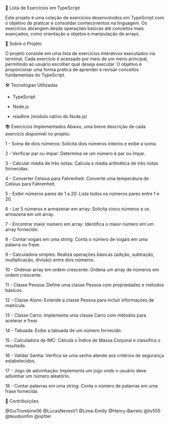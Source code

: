 📘 Lista de Exercícios em TypeScript

Este projeto é uma coleção de exercícios desenvolvidos em TypeScript com o objetivo de praticar e consolidar conhecimentos na linguagem. Os exercícios abrangem desde operações básicas até conceitos mais avançados, como orientação a objetos e manipulação de arrays.

📌 Sobre o Projeto

O projeto consiste em uma lista de exercícios interativos executados via terminal. Cada exercício é acessado por meio de um menu principal, permitindo ao usuário escolher qual deseja executar. O objetivo é proporcionar uma forma prática de aprender e revisar conceitos fundamentais do TypeScript.

🛠 Tecnologias Utilizadas
- TypeScript

- Node.js

- readline (módulo nativo do Node.js)

📚 Exercícios Implementados
Abaixo, uma breve descrição de cada exercício disponível no projeto:

1 - Soma de dois números: Solicita dois números inteiros e exibe a soma.

2 - Verificar par ou ímpar: Determina se um número é par ou ímpar.

3 - Calcular média de três notas: Calcula a média aritmética de três notas fornecidas.

4 - Converter Celsius para Fahrenheit: Converte uma temperatura de Celsius para Fahrenheit.

5 - Exibir números pares de 1 a 20: Lista todos os números pares entre 1 e 20.

6 - Ler 5 números e armazenar em array: Solicita cinco números e os armazena em um array.

7 - Encontrar maior número em array: Identifica o maior número em um array fornecido.

8 - Contar vogais em uma string: Conta o número de vogais em uma palavra ou frase.

9 - Calculadora simples: Realiza operações básicas (adição, subtração, multiplicação, divisão) entre dois números.

10 - Ordenar array em ordem crescente: Ordena um array de números em ordem crescente.

11 - Classe Pessoa: Define uma classe Pessoa com propriedades e métodos básicos.

12 - Classe Aluno: Extende a classe Pessoa para incluir informações de matrícula.

13 - Classe Carro: Implementa uma classe Carro com métodos para acelerar e frear.

14 - Tabuada: Exibe a tabuada de um número fornecido.

15 - Calculadora de IMC: Calcula o Índice de Massa Corporal e classifica o resultado.

16 - Validar Senha: Verifica se uma senha atende aos critérios de segurança estabelecidos.

17 - Jogo de adivinhação: Implementa um jogo onde o usuário deve adivinhar um número aleatório.

18 - Contar palavras em uma string: Conta o número de palavras em uma frase fornecida.

🤝 Contribuições

@GuiTrombine06
@LucasNevesV1
@Lima-Emilly
@Henry-Barreto
@liv555
@teusbonfim
@op1ter
